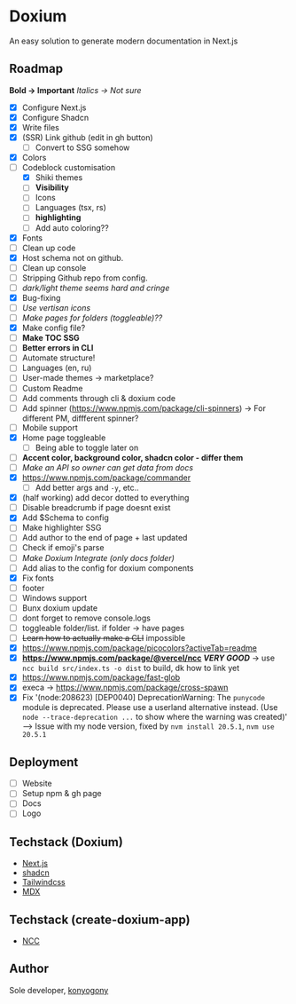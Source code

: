 # Doxium

An easy solution to generate modern documentation in Next.js

## Roadmap

**Bold -> Important**
_Italics -> Not sure_

-   [x] Configure Next.js
-   [x] Configure Shadcn
-   [x] Write files
-   [x] (SSR) Link github (edit in gh button)
    -   [ ] Convert to SSG somehow
-   [x] Colors
-   [ ] Codeblock customisation
    -   [x] Shiki themes
    -   [ ] **Visibility**
    -   [ ] Icons
    -   [ ] Languages (tsx, rs)
    -   [ ] **highlighting**
    -   [ ] Add auto coloring??
-   [x] Fonts
-   [ ] Clean up code
-   [x] Host schema not on github.
-   [ ] Clean up console
-   [ ] Stripping Github repo from config.
-   [ ] _dark/light theme seems hard and cringe_
-   [x] Bug-fixing
-   [ ] _Use vertisan icons_
-   [ ] _Make pages for folders (toggleable)??_
-   [x] Make config file?
-   [ ] **Make TOC SSG**
-   [ ] **Better errors in CLI**
-   [ ] Automate structure!
-   [ ] Languages (en, ru)
-   [ ] User-made themes -> marketplace?
-   [ ] Custom Readme
-   [ ] Add comments through cli & doxium code
-   [ ] Add spinner (https://www.npmjs.com/package/cli-spinners) -> For different PM, diffferent spinner?
-   [ ] Mobile support
-   [x] Home page toggleable
    -   [ ] Being able to toggle later on
-   [ ] **Accent color, background color, shadcn color - differ them**
-   [ ] _Make an API so owner can get data from docs_
-   [x] https://www.npmjs.com/package/commander
    -   [ ] Add better args and `-y`, etc..
-   [x] (half working) add decor dotted to everything
-   [ ] Disable breadcrumb if page doesnt exist
-   [x] Add $Schema to config
-   [ ] Make highlighter SSG
-   [ ] Add author to the end of page + last updated
-   [ ] Check if emoji's parse
-   [ ] _Make Doxium Integrate (only docs folder)_
-   [ ] Add alias to the config for doxium components
-   [x] Fix fonts
-   [ ] footer
-   [ ] Windows support
-   [ ] Bunx doxium update
-   [ ] dont forget to remove console.logs
-   [ ] toggleable folder/list. if folder -> have pages
-   [ ] ~~Learn how to actually make a CLI~~ impossible
-   [x] https://www.npmjs.com/package/picocolors?activeTab=readme
-   [x] **https://www.npmjs.com/package/@vercel/ncc _VERY GOOD_** -> use `ncc build src/index.ts -o dist` to build, dk how to link yet
-   [x] https://www.npmjs.com/package/fast-glob
-   [x] execa -> https://www.npmjs.com/package/cross-spawn
-   [x] Fix '(node:208623) [DEP0040] DeprecationWarning: The `punycode` module is deprecated. Please use a userland alternative instead. (Use `node --trace-deprecation ...` to show where the warning was created)' --> Issue with my node version, fixed by `nvm install 20.5.1`, `nvm use 20.5.1`

## Deployment

-   [ ] Website
-   [ ] Setup npm & gh page
-   [ ] Docs
-   [ ] Logo

## Techstack (Doxium)

-   [Next.js](https://nextjs.org/)
-   [shadcn](https://ui.shadcn.com/)
-   [Tailwindcss](https://tailwindcss.com/)
-   [MDX](https://mdxjs.com/)

## Techstack (create-doxium-app)

-   [NCC](https://www.npmjs.com/package/@vercel/ncc)

## Author

Sole developer, [konyogony](https://github.com/konyogony)
